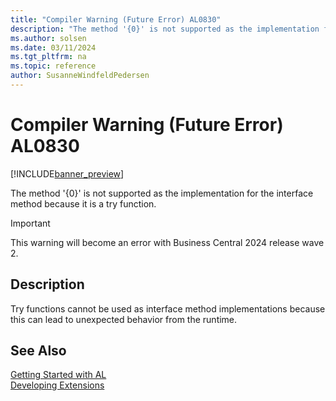 ```yaml
---
title: "Compiler Warning (Future Error) AL0830"
description: "The method '{0}' is not supported as the implementation for the interface method because it is a try function."
ms.author: solsen
ms.date: 03/11/2024
ms.tgt_pltfrm: na
ms.topic: reference
author: SusanneWindfeldPedersen
---
```

[//]: # (START>DO_NOT_EDIT)
[//]: # (IMPORTANT:Do not edit any of the content between here and the END>DO_NOT_EDIT.)
[//]: # (Any modifications should be made in the .xml files in the ModernDev repo.)
# Compiler Warning (Future Error) AL0830

[!INCLUDE[banner_preview](../includes/banner_preview.md)]

The method '{0}' is not supported as the implementation for the interface method because it is a try function.


> [!IMPORTANT]
> This warning will become an error with Business Central 2024 release wave 2.  

## Description
Try functions cannot be used as interface method implementations because this can lead to unexpected behavior from the runtime.  

[//]: # (IMPORTANT: END>DO_NOT_EDIT)
## See Also  
[Getting Started with AL](../devenv-get-started.md)  
[Developing Extensions](../devenv-dev-overview.md)  